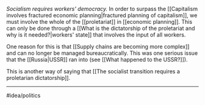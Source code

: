 *Socialism requires workers' democracy.* In order to surpass the [[Capitalism involves fractured economic planning|fractured planning of capitalism]], we must involve the whole of the [[proletariat]] in [[economic planning]]. This can only be done through a [[What is the dictatorship of the proletariat and why is it needed?|workers' state]] that involves the input of all workers. 

One reason for this is that [[Supply chains are becoming more complex]] and can no longer be managed bureaucratically. This was one serious issue that the [[Russia|USSR]] ran into (see [[What happened to the USSR?]]). 

This is another way of saying that [[The socialist transition requires a proletarian dictatorship]]. 

---
#idea/politics 